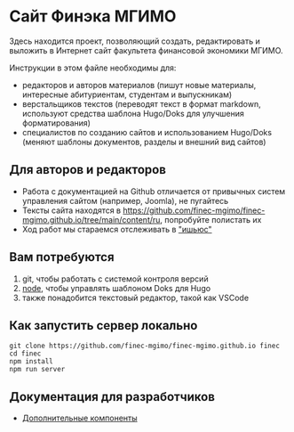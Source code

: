 # Сайт Финэка МГИМО

Здесь находится проект, позволяющий создать, редактировать и выложить в Интернет сайт факультета финансовой экономики МГИМО.

Инструкции в этом файле необходимы для:

- редакторов и авторов материалов (пишут новые материалы, интересные абитуриентам, студентам и выпускникам)
- верстальщиков текстов (переводят текст в формат markdown, используют средства шаблона Hugo/Doks для улучшения форматирования)
- специалистов по созданию сайтов и использованием Hugo/Doks (меняют шаблоны документов, разделы и внешний вид сайтов)

## Для авторов и редакторов

- Работа с документацией на Github отличается от привычных систем управления сайтом (например, Joomla), не пугайтесь
- Тексты сайта находятся в https://github.com/finec-mgimo/finec-mgimo.github.io/tree/main/content/ru, попробуйте полистать их
- Ход работ мы стараемся отслеживать в ["ишьюс"](https://github.com/finec-mgimo/finec-mgimo.github.io/issues)


## Вам потребуются

1. git, чтобы работать с системой контроля версий
2. [node](https://nodejs.org/en/download/), чтобы управлять шаблоном Doks для Hugo 
3. также понадобится текстовый редактор, такой как VSCode

## Как запустить сервер локально 

```
git clone https://github.com/finec-mgimo/finec-mgimo.github.io finec
cd finec
npm install
npm run server
```

## Документация для разработчиков

- [Дополнительные компоненты](docs/shortcodes.md)
